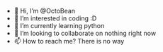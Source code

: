 - 👋 Hi, I’m @OctoBean
- 👀 I’m interested in coding :D
- 🌱 I’m currently learning python
- 💞️ I’m looking to collaborate on nothing right now
- 📫 How to reach me? There is no way

<!---
OctoBean/OctoBean is a ✨ special ✨ repository because its `README.md` (this file) appears on your GitHub profile.
You can click the Preview link to take a look at your changes.
--->
